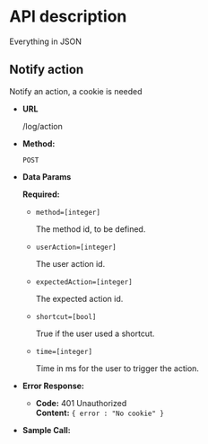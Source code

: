 # API description

Everything in JSON

**Notify action**
----
  Notify an action, a cookie is needed

* **URL**

  /log/action

* **Method:**

  `POST`


* **Data Params**

  **Required:**

  * `method=[integer]`

    The method id, to be defined.

  * `userAction=[integer]`

    The user action id.

  * `expectedAction=[integer]`

    The expected action id.

  * `shortcut=[bool]`

    True if the user used a shortcut.

  * `time=[integer]`

    Time in ms for the user to trigger the action.


* **Error Response:**

  * **Code:** 401 Unauthorized <br />
    **Content:** `{ error : "No cookie" }`


* **Sample Call:**

  ```TODO
  ```
